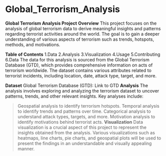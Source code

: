 # Global_Terrorism_Analysis
**Global Terrorism Analysis Project**
**Overview**
This project focuses on the analysis of global terrorism data to derive meaningful insights and patterns regarding terrorist activities around the world. 
The goal is to gain a deeper understanding of various aspects of terrorism such as trends, hotspots, methods, and motivations.

**Table of Contents**
1.Data
2.Analysis
3.Visualization
4.Usage
5.Contributing
6.Data
The data for this analysis is sourced from the Global Terrorism Database (GTD), which provides comprehensive information on acts of terrorism worldwide. 
The dataset contains various attributes related to terrorist incidents, including location, date, attack type, target, and more.

**Dataset**
Global Terrorism Database (GTD): Link to GTD
**Analysis**
The analysis involves exploring and analyzing the terrorism dataset to uncover patterns, trends, and other relevant insights. Key analyses include:

>Geospatial analysis to identify terrorism hotspots.
>Temporal analysis to identify trends and patterns over time.
>Categorical analysis to understand attack types, targets, and more.
>Motivation analysis to identify motivations behind terrorist acts.
**Visualization**
Data visualization is a crucial aspect of this project to represent the insights obtained from the analysis.
Various visualizations such as heatmaps, line charts, pie charts, and geospatial plots will be used to present the
findings in an understandable and visually appealing manner.

